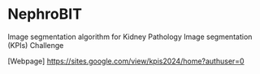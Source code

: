 # NephroBIT

Image segmentation algorithm for Kidney Pathology Image segmentation (KPIs) Challenge

[Webpage] https://sites.google.com/view/kpis2024/home?authuser=0
